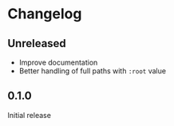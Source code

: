 # Changelog

## Unreleased

- Improve documentation
- Better handling of full paths with `:root` value

## 0.1.0

Initial release
